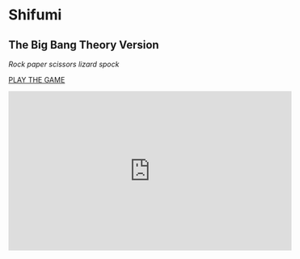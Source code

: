 # Shifumi
## The Big Bang Theory Version
*Rock paper scissors lizard spock*

[PLAY THE GAME](https://gmonseur.github.io/shifumi/)

<iframe width="560" height="315" src="https://www.youtube.com/embed/8xn-Rb0jejo" frameborder="0" allowfullscreen></iframe>